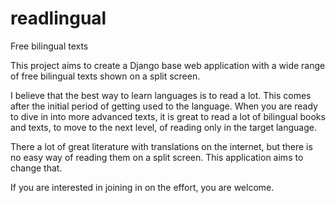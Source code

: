 readlingual
===========

Free bilingual texts

This project aims to create a Django base web application with a wide range of free bilingual texts shown on a split screen.

I believe that the best way to learn languages is to read a lot. This comes after the initial period of getting used to the language. When you are ready to dive in into more advanced texts, it is great to read a lot of bilingual books and texts, to move to the next level, of reading only in the target language.

There a lot of great literature with translations on the internet, but there is no easy way of reading them on a split screen. This application aims to change that.

If you are interested in joining in on the effort, you are welcome.
